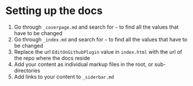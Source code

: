 # Setting up the docs

1) Go through `_coverpage.md` and search for `~` to find all the values that have to be changed
2) Go through `_index.md` and search for `~` to find all the values that have to be changed
3) Replace the url `EditOnGithubPlugin` value in `index.html` with the url of the repo where the docs reside
4) Add your content as individual markup files in the root, or sub-directories
5) Add links to your content to `_siderbar.md`
